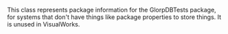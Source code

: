 This class represents package information for the GlorpDBTests package, for systems that don't have things like package properties to store things.  It is unused in VisualWorks.